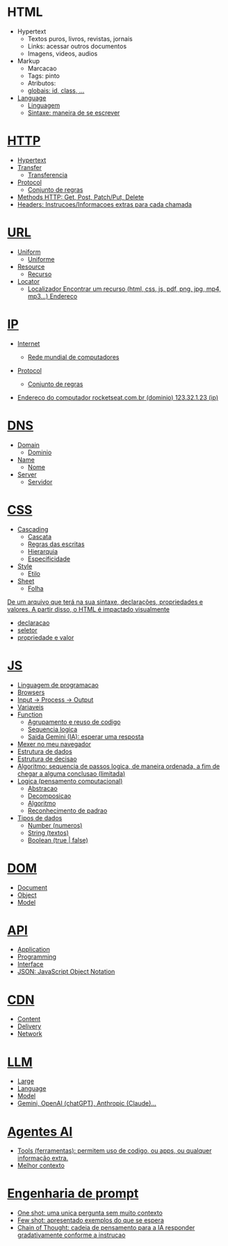 # HTML
- Hypertext
    - Textos puros, livros, revistas, jornais
    - Links: acessar outros documentos
    - Imagens, videos, audios
- Markup
    - Marcacao
    - Tags: <a>pinto</a>
    - Atributos: <a href="pinto.com">
    - globais: id, class, ...
- Language
    - Linguagem
    - Sintaxe: maneira de se escrever

# HTTP
- Hypertext
- Transfer
    - Transferencia
- Protocol
    - Conjunto de regras
- Methods HTTP: Get, Post, Patch/Put, Delete
- Headers: Instrucoes/Informacoes extras para cada chamada

# URL
- Uniform
    - Uniforme
- Resource
    - Recurso
- Locator
    - Localizador
Encontrar um recurso (html, css, js, pdf, png, jpg, mp4, mp3...)
Endereco

# IP
- Internet
    - Rede mundial de computadores
- Protocol
    - Conjunto de regras

- Endereco do computador
rocketseat.com.br (dominio)
123.32.1.23 (ip)

# DNS
- Domain
    - Dominio
- Name
    - Nome
- Server
    - Servidor

# CSS
- Cascading
    - Cascata
    - Regras das escritas
    - Hierarquia
    - Especificidade
- Style
    - Etilo
- Sheet
    - Folha

De um arquivo que terá na sua sintaxe, declarações, propriedades e valores.
A partir disso, o HTML é impactado visualmente

- declaracao
- seletor
- propriedade e valor

# JS
- Linguagem de programacao
- Browsers
- Input -> Process -> Output
- Variaveis
- Function
    - Agrupamento e reuso de codigo
    - Sequencia logica
    - Saida
Gemini (IA): esperar uma resposta
- Mexer no meu navegador
- Estrutura de dados
- Estrutura de decisao
- Algoritmo: sequencia de passos logica, de maneira ordenada, a fim de chegar a alguma conclusao (limitada)
- Logica (pensamento computacional)
    - Abstracao
    - Decomposicao
    - Algoritmo
    - Reconhecimento de padrao
- Tipos de dados
    - Number (numeros)
    - String (textos)
    - Boolean (true | false)

# DOM
- Document
- Object
- Model

# API
- Application
- Programming
- Interface
- JSON: JavaScript Object Notation

# CDN
- Content
- Delivery
- Network

# LLM
- Large
- Language
- Model
- Gemini, OpenAI (chatGPT), Anthropic (Claude)...

# Agentes AI
- Tools (ferramentas): permitem uso de codigo, ou apps, ou qualquer informação extra.
- Melhor contexto

# Engenharia de prompt
- One shot: uma unica pergunta sem muito contexto
- Few shot: apresentado exemplos do que se espera
- Chain of Thought: cadeia de pensamento para a IA responder gradativamente conforme a instrucao